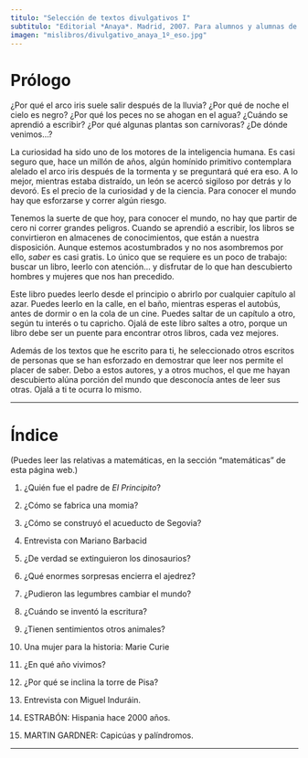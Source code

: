 ```yaml
---
titulo: "Selección de textos divulgativos I"
subtitulo: "Editorial *Anaya*. Madrid, 2007. Para alumnos y alumnas de 1º de Secundaria."
imagen: "mislibros/divulgativo_anaya_1º_eso.jpg"
---
```

# **Prólogo**

¿Por qué el arco iris suele salir después de la lluvia? ¿Por qué de noche el cielo es negro? ¿Por qué los peces no se ahogan en el agua? ¿Cuándo se aprendió a escribir? ¿Por qué algunas plantas son carnívoras? ¿De dónde venimos…?

La curiosidad ha sido uno de los motores de la inteligencia humana. Es casi seguro que, hace un millón de años, algún homínido primitivo contemplara alelado el arco iris después de la tormenta y se preguntará qué era eso. A lo mejor, mientras estaba distraído, un león se acercó sigiloso por detrás y lo devoró. Es el precio de la curiosidad y de la ciencia. Para conocer el mundo hay que esforzarse y correr algún riesgo.

Tenemos la suerte de que hoy, para conocer el mundo, no hay que partir de cero ni correr grandes peligros. Cuando se aprendió a escribir, los libros se convirtieron en almacenes de conocimientos, que están a nuestra disposición. Aunque estemos acostumbrados y no nos asombremos por ello, _saber_ es casi gratis. Lo único que se requiere es un poco de trabajo: buscar un libro, leerlo con atención… y disfrutar de lo que han descubierto hombres y mujeres que nos han precedido.

Este libro puedes leerlo desde el principio o abrirlo por cualquier capítulo al azar. Puedes leerlo en la calle, en el baño, mientras esperas el autobús, antes de dormir o en la cola de un cine. Puedes saltar de un capítulo a otro, según tu interés o tu capricho. Ojalá de este libro saltes a otro, porque un libro debe ser un puente para encontrar otros libros, cada vez mejores.

Además de los textos que he escrito para ti, he seleccionado otros escritos de personas que se han esforzado en demostrar que leer nos permite el placer de saber. Debo a estos autores, y a otros muchos, el que me hayan descubierto alúna porción del mundo que desconocía antes de leer sus otras. Ojalá a ti te ocurra lo mismo.

* * *

# **Índice**

(Puedes leer las relativas a matemáticas, en la sección “matemáticas” de esta página web.)

1. ¿Quién fue el padre de _El Principito_?

2. ¿Cómo se fabrica una momia?

3. ¿Cómo se construyó el acueducto de Segovia?

4. Entrevista con Mariano Barbacid

5. ¿De verdad se extinguieron los dinosaurios?

6. ¿Qué enormes sorpresas encierra el ajedrez?

7. ¿Pudieron las legumbres cambiar el mundo?

8. ¿Cuándo se inventó la escritura?

9. ¿Tienen sentimientos otros animales?

10. Una mujer para la historia: Marie Curie

11. ¿En qué año vivimos?

12. ¿Por qué se inclina la torre de Pisa?

13. Entrevista con Miguel Induráin.

14. ESTRABÓN: Hispania hace 2000 años.

15. MARTIN GARDNER: Capicúas y palíndromos.

* * *
